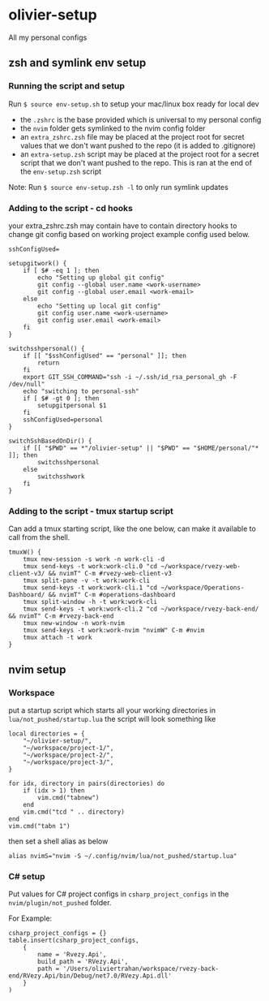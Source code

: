 # olivier-setup

All my personal configs

## zsh and symlink env setup

### Running the script and setup

Run `$ source env-setup.sh` to setup your mac/linux box ready for local dev

- the `.zshrc` is the base provided which is universal to my personal config
- the `nvim` folder gets symlinked to the nvim config folder
- an `extra_zshrc.zsh` file may be placed at the project root for secret values that we don't want pushed to the repo (it is added to .gitignore)
- an `extra-setup.zsh` script may be placed at the project root for a secret script that we don't want pushed to the repo. This is ran at the end of the `env-setup.zsh` script

Note: Run `$ source env-setup.zsh -l` to only run symlink updates

### Adding to the script - cd hooks

your extra_zshrc.zsh may contain have to contain directory hooks to change git config based on working project example config used below.

```
sshConfigUsed=

setupgitwork() {
    if [ $# -eq 1 ]; then
        echo "Setting up global git config"
        git config --global user.name <work-username>
        git config --global user.email <work-email>
    else 
        echo "Setting up local git config"
        git config user.name <work-username>
        git config user.email <work-email>
    fi
}

switchsshpersonal() {
    if [[ "$sshConfigUsed" == "personal" ]]; then
        return
    fi
	export GIT_SSH_COMMAND="ssh -i ~/.ssh/id_rsa_personal_gh -F /dev/null"
    echo "switching to personal-ssh"
    if [ $# -gt 0 ]; then
    	setupgitpersonal $1
    fi
    sshConfigUsed=personal
}

switchSshBasedOnDir() {
    if [[ "$PWD" == *"/olivier-setup" || "$PWD" == "$HOME/personal/"* ]]; then
        switchsshpersonal
    else
        switchsshwork
    fi
}
```

### Adding to the script - tmux startup script

Can add a tmux starting script, like the one below, can make it available to call from the shell.

```
tmuxW() {
    tmux new-session -s work -n work-cli -d
    tmux send-keys -t work:work-cli.0 "cd ~/workspace/rvezy-web-client-v3/ && nvimT" C-m #rvezy-web-client-v3
    tmux split-pane -v -t work:work-cli
    tmux send-keys -t work:work-cli.1 "cd ~/workspace/Operations-Dashboard/ && nvimT" C-m #operations-dashboard
    tmux split-window -h -t work:work-cli
    tmux send-keys -t work:work-cli.2 "cd ~/workspace/rvezy-back-end/ && nvimT" C-m #rvezy-back-end
    tmux new-window -n work-nvim 
    tmux send-keys -t work:work-nvim "nvimW" C-m #nvim
    tmux attach -t work
}
```

## nvim setup

### Workspace

put a startup script which starts all your working directories in `lua/not_pushed/startup.lua`
the script will look something like 

```
local directories = {
    "~/olivier-setup/",
    "~/workspace/project-1/",
	"~/workspace/project-2/",
    "~/workspace/project-3/",
}

for idx, directory in pairs(directories) do
    if (idx > 1) then
        vim.cmd("tabnew")
    end
    vim.cmd("tcd " .. directory)
end
vim.cmd("tabn 1")
```

then set a shell alias as below

```
alias nvimS="nvim -S ~/.config/nvim/lua/not_pushed/startup.lua"
```

### C# setup

Put values for C# project configs in `csharp_project_configs` in the `nvim/plugin/not_pushed` folder. 

For Example:

```
csharp_project_configs = {}
table.insert(csharp_project_configs,
	{
        name = 'Rvezy.Api',
        build_path = 'RVezy.Api',
        path = '/Users/oliviertrahan/workspace/rvezy-back-end/RVezy.Api/bin/Debug/net7.0/RVezy.Api.dll'
    }
)
```
